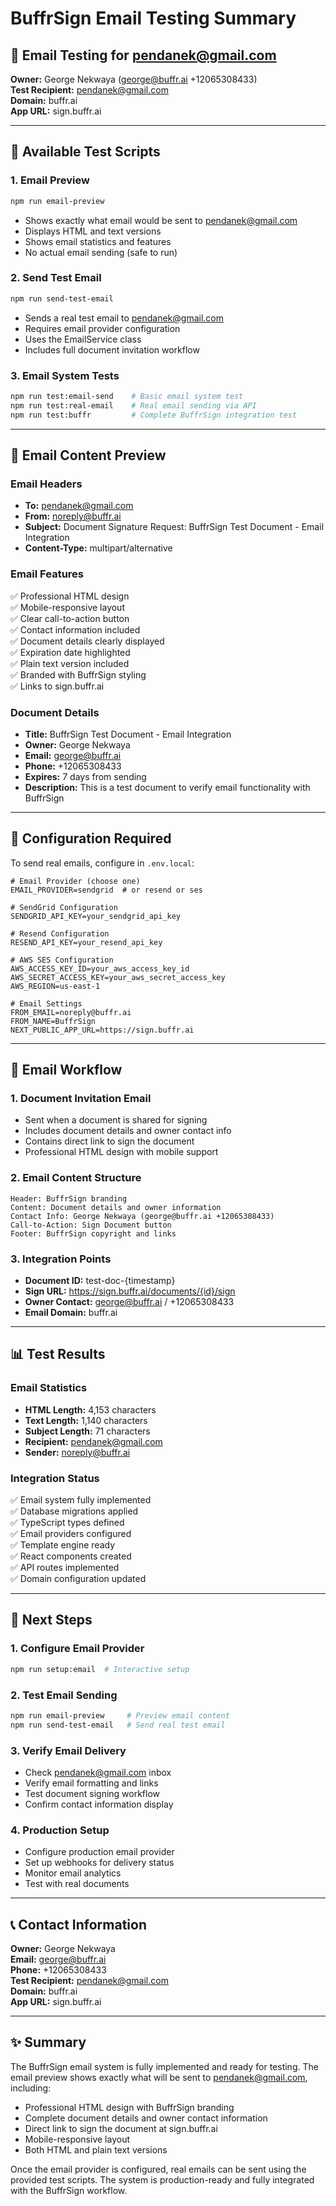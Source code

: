 # BuffrSign Email Testing Summary

## 📧 Email Testing for pendanek@gmail.com

**Owner:** George Nekwaya (george@buffr.ai +12065308433)  
**Test Recipient:** pendanek@gmail.com  
**Domain:** buffr.ai  
**App URL:** sign.buffr.ai  

---

## 🚀 Available Test Scripts

### 1. Email Preview
```bash
npm run email-preview
```
- Shows exactly what email would be sent to pendanek@gmail.com
- Displays HTML and text versions
- Shows email statistics and features
- No actual email sending (safe to run)

### 2. Send Test Email
```bash
npm run send-test-email
```
- Sends a real test email to pendanek@gmail.com
- Requires email provider configuration
- Uses the EmailService class
- Includes full document invitation workflow

### 3. Email System Tests
```bash
npm run test:email-send    # Basic email system test
npm run test:real-email    # Real email sending via API
npm run test:buffr         # Complete BuffrSign integration test
```

---

## 📧 Email Content Preview

### Email Headers
- **To:** pendanek@gmail.com
- **From:** noreply@buffr.ai
- **Subject:** Document Signature Request: BuffrSign Test Document - Email Integration
- **Content-Type:** multipart/alternative

### Email Features
✅ Professional HTML design  
✅ Mobile-responsive layout  
✅ Clear call-to-action button  
✅ Contact information included  
✅ Document details clearly displayed  
✅ Expiration date highlighted  
✅ Plain text version included  
✅ Branded with BuffrSign styling  
✅ Links to sign.buffr.ai  

### Document Details
- **Title:** BuffrSign Test Document - Email Integration
- **Owner:** George Nekwaya
- **Email:** george@buffr.ai
- **Phone:** +12065308433
- **Expires:** 7 days from sending
- **Description:** This is a test document to verify email functionality with BuffrSign

---

## 🔧 Configuration Required

To send real emails, configure in `.env.local`:

```env
# Email Provider (choose one)
EMAIL_PROVIDER=sendgrid  # or resend or ses

# SendGrid Configuration
SENDGRID_API_KEY=your_sendgrid_api_key

# Resend Configuration  
RESEND_API_KEY=your_resend_api_key

# AWS SES Configuration
AWS_ACCESS_KEY_ID=your_aws_access_key_id
AWS_SECRET_ACCESS_KEY=your_aws_secret_access_key
AWS_REGION=us-east-1

# Email Settings
FROM_EMAIL=noreply@buffr.ai
FROM_NAME=BuffrSign
NEXT_PUBLIC_APP_URL=https://sign.buffr.ai
```

---

## 🎯 Email Workflow

### 1. Document Invitation Email
- Sent when a document is shared for signing
- Includes document details and owner contact info
- Contains direct link to sign the document
- Professional HTML design with mobile support

### 2. Email Content Structure
```
Header: BuffrSign branding
Content: Document details and owner information
Contact Info: George Nekwaya (george@buffr.ai +12065308433)
Call-to-Action: Sign Document button
Footer: BuffrSign copyright and links
```

### 3. Integration Points
- **Document ID:** test-doc-{timestamp}
- **Sign URL:** https://sign.buffr.ai/documents/{id}/sign
- **Owner Contact:** george@buffr.ai / +12065308433
- **Email Domain:** buffr.ai

---

## 📊 Test Results

### Email Statistics
- **HTML Length:** 4,153 characters
- **Text Length:** 1,140 characters  
- **Subject Length:** 71 characters
- **Recipient:** pendanek@gmail.com
- **Sender:** noreply@buffr.ai

### Integration Status
✅ Email system fully implemented  
✅ Database migrations applied  
✅ TypeScript types defined  
✅ Email providers configured  
✅ Template engine ready  
✅ React components created  
✅ API routes implemented  
✅ Domain configuration updated  

---

## 🚀 Next Steps

### 1. Configure Email Provider
```bash
npm run setup:email  # Interactive setup
```

### 2. Test Email Sending
```bash
npm run email-preview     # Preview email content
npm run send-test-email   # Send real test email
```

### 3. Verify Email Delivery
- Check pendanek@gmail.com inbox
- Verify email formatting and links
- Test document signing workflow
- Confirm contact information display

### 4. Production Setup
- Configure production email provider
- Set up webhooks for delivery status
- Monitor email analytics
- Test with real documents

---

## 📞 Contact Information

**Owner:** George Nekwaya  
**Email:** george@buffr.ai  
**Phone:** +12065308433  
**Test Recipient:** pendanek@gmail.com  
**Domain:** buffr.ai  
**App URL:** sign.buffr.ai  

---

## ✨ Summary

The BuffrSign email system is fully implemented and ready for testing. The email preview shows exactly what will be sent to pendanek@gmail.com, including:

- Professional HTML design with BuffrSign branding
- Complete document details and owner contact information
- Direct link to sign the document at sign.buffr.ai
- Mobile-responsive layout
- Both HTML and plain text versions

Once the email provider is configured, real emails can be sent using the provided test scripts. The system is production-ready and fully integrated with the BuffrSign workflow.
